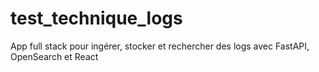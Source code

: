 # test_technique_logs
App full stack pour ingérer, stocker et rechercher des logs avec FastAPI, OpenSearch et React

